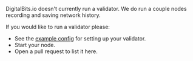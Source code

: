 DigitalBits.io doesn't currently run a validator. We do run a couple nodes recording and saving network history.

If you would like to run a validator please:
 <!-- - Read the [admin guide](https://developer.digitalbits.io/digitalbits-core/learn/admin.html). -->
 <!-- - Join the #validators channel on [our slack](http://slack.digitalbits.io). -->
 - See the [example config](https://github.com/xdbfoundation/docs/tree/master/other/digitalbits-core-validator-example.cfg) for setting up your validator.
 - Start your node.
 - Open a pull request to list it here.

<!-- For general validator support, please check out [the digitalbits-public #validator channel.](https://slack.digitalbits.io) -->

<!-- ## None of the following validators are recommended by DigitalBits Foundation. -->

<!-- We don't know who really controls these nodes. They could all be owned by the same person! This list is purely for informational purposes. -->

